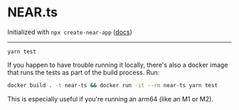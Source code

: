 # NEAR.ts


Initialized with `npx create-near-app` ([docs](https://docs.near.org/sdk/near-sdk-js/reference))

---

```
yarn test
```

If you happen to have trouble running it locally, there's also a docker image that runs the tests as part of the build process. Run:
```bash
docker build . -t near-ts && docker run -it --rm near-ts yarn test
```

This is especially useful if you're running an arm64 (like an M1 or M2).
